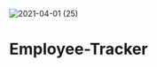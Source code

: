 ![2021-04-01 (25)](https://user-images.githubusercontent.com/78880738/113381786-b8074a00-9334-11eb-8f09-a55dcfa40db6.png)
# Employee-Tracker
